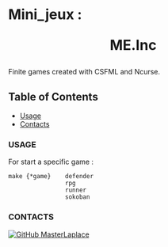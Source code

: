 # Mini_jeux : <p align="center">ME.Inc</p>

Finite games created with CSFML and Ncurse.

## Table of Contents
* [Usage](#usage)
* [Contacts](#contacts)

### USAGE

For start a specific game :

    make {*game}    defender
                    rpg
                    runner
                    sokoban

<div id='contacts'/>

### CONTACTS

[![GitHub MasterLaplace](https://img.shields.io/github/followers/MasterLaplace?label=MasterLaplace&style=social)](https://github.com/MasterLaplace)